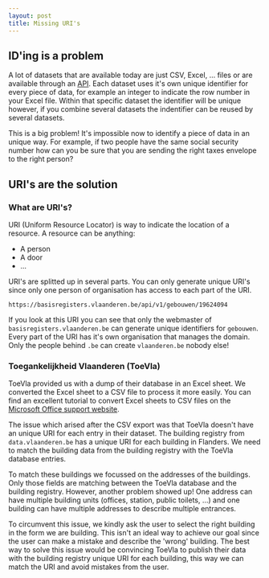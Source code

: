 ```yaml
---
layout: post
title: Missing URI's 
---
```


## ID'ing is a problem

A lot of datasets that are available today are just CSV, Excel, ... files or are available through an [API]().
Each dataset uses it's own unique identifier for every piece of data, for example an integer to indicate the row number in your Excel file.
Within that specific dataset the identifier will be unique however, if you combine several datasets the indentifier can be reused by several datasets.

This is a big problem! It's impossible now to identify a piece of data in an unique way. For example, if two people have the same social security number 
how can you be sure that you are sending the right taxes envelope to the right person?

## URI's are the solution

### What are URI's?

URI (Uniform Resource Locator) is way to indicate the location of a resource.
A resource can be anything:

- A person
- A door
- ...

URI's are splitted up in several parts. You can only generate unique URI's since only one person of organisation has access to each part of the URI.

```
https://basisregisters.vlaanderen.be/api/v1/gebouwen/19624094
```

If you look at this URI you can see that only the webmaster of `basisregisters.vlaanderen.be` can generate unique identifiers for `gebouwen`.
Every part of the URI has it's own organisation that manages the domain. Only the people behind `.be` can create `vlaanderen.be` nobody else!

### Toegankelijkheid Vlaanderen (ToeVla)

ToeVla provided us with a dump of their database in an Excel sheet. We converted the Excel sheet to a CSV file to process it more easily.
You can find an excellent tutorial to convert Excel sheets to CSV files on the [Microsoft Office support website](https://support.office.com/en-us/article/Import-or-export-text-txt-or-csv-files-5250ac4c-663c-47ce-937b-339e391393ba).

The issue which arised after the CSV export was that ToeVla doesn't have an unique URI for each entry in their dataset. 
The building registry from `data.vlaanderen.be` has a unique URI for each building in Flanders. 
We need to match the building data from the building registry with the ToeVla database entries.

To match these buildings we focussed on the addresses of the buildings. Only those fields are matching between the ToeVla database and the building registry.
However, another problem showed up! One address can have multiple building units (offices, station, public toilets, ...) and one building can have multiple addresses to describe multiple entrances.

To circumvent this issue, we kindly ask the user to select the right building in the form we are building. 
This isn't an ideal way to achieve our goal since the user can make a mistake and describe the 'wrong' building. 
The best way to solve this issue would be convincing ToeVla to publish their data with the building registry unique URI for each building, this way we can match the URI and avoid mistakes from the user.
